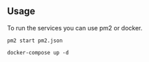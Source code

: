 ## Usage
To run the services you can use pm2 or docker.

```
pm2 start pm2.json
```

```
docker-compose up -d
```